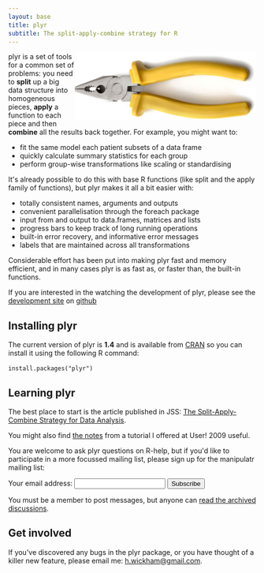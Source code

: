```yaml
---
layout: base
title: plyr
subtitle: The split-apply-combine strategy for R
---
```


<img src="pliers.jpg" width="369" height="137" align="right" />

plyr is a set of tools for a common set of problems: you need to __split__ up a big data structure into homogeneous pieces, __apply__ a function to each piece and then __combine__ all the results back together. For example, you might want to:

* fit the same model each patient subsets of a data frame
* quickly calculate summary statistics for each group
* perform group-wise transformations like scaling or standardising

It's already possible to do this with base R functions (like split and the apply family of functions), but plyr makes it all a bit easier with:

* totally consistent names, arguments and outputs
* convenient parallelisation through the foreach package
* input from and output to data.frames, matrices and lists
* progress bars to keep track of long running operations
* built-in error recovery, and informative error messages
* labels that are maintained across all transformations

Considerable effort has been put into making plyr fast and memory efficient, and in many cases plyr is as fast as, or faster than, the built-in functions.

If you are interested in the watching the development of plyr, please see the [development site](http://github.com/hadley/plyr) on [github](http://github.com)

## Installing plyr

The current version of plyr is __1.4__ and is available from [CRAN](http://cran.r-project.org/web/packages/plyr/) so you can install it using the following R command:

    install.packages("plyr")

## Learning plyr

The best place to start is the article published in JSS: [The Split-Apply-Combine Strategy for Data Analysis](http://www.jstatsoft.org/v40/i01).

You might also find [the notes](09-user/) from a tutorial I offered at User! 2009 useful.

You are welcome to ask plyr questions on R-help, but if you'd like to participate in a more focussed mailing list, please sign up for the manipulatr mailing list:

<form action="http://groups.google.com/group/manipulatr/boxsubscribe">
  Your email address: <input type="text" name="email" /> <input type="submit" value="Subscribe" />
</form>

You must be a member to post messages, but anyone can [read the archived discussions](http://groups.google.com/group/manipulatr).

## Get involved

If you've discovered any bugs in the plyr package, or you have thought of a killer new feature, please email me: [h.wickham@gmail.com](mailto:h.wickham@gmail.com).